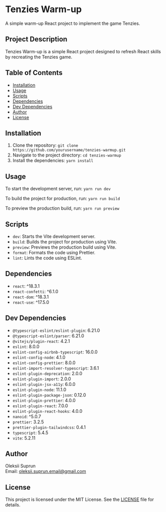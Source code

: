 # Tenzies Warm-up

A simple warm-up React project to implement the game Tenzies.

## Project Description

Tenzies Warm-up is a simple React project designed to refresh React skills by recreating the Tenzies game.

## Table of Contents

- [Installation](#installation)
- [Usage](#usage)
- [Scripts](#scripts)
- [Dependencies](#dependencies)
- [Dev Dependencies](#dev-dependencies)
- [Author](#author)
- [License](#license)

## Installation

1. Clone the repository:
   `git clone https://github.com/yourusername/tenzies-warmup.git`
2. Navigate to the project directory:
   `cd tenzies-warmup`
3. Install the dependencies:
   `yarn install`

## Usage

To start the development server, run:
`yarn run dev`

To build the project for production, run:
`yarn run build`

To preview the production build, run:
`yarn run preview`

## Scripts

- `dev`: Starts the Vite development server.
- `build`: Builds the project for production using Vite.
- `preview`: Previews the production build using Vite.
- `format`: Formats the code using Prettier.
- `lint`: Lints the code using ESLint.

## Dependencies

- `react`: ^18.3.1
- `react-confetti`: ^6.1.0
- `react-dom`: ^18.3.1
- `react-use`: ^17.5.0

## Dev Dependencies

- `@typescript-eslint/eslint-plugin`: 6.21.0
- `@typescript-eslint/parser`: 6.21.0
- `@vitejs/plugin-react`: 4.2.1
- `eslint`: 8.0.0
- `eslint-config-airbnb-typescript`: 16.0.0
- `eslint-config-node`: 4.1.0
- `eslint-config-prettier`: 8.0.0
- `eslint-import-resolver-typescript`: 3.6.1
- `eslint-plugin-deprecation`: 2.0.0
- `eslint-plugin-import`: 2.0.0
- `eslint-plugin-jsx-a11y`: 6.0.0
- `eslint-plugin-node`: 11.1.0
- `eslint-plugin-package-json`: 0.12.0
- `eslint-plugin-prettier`: 4.0.0
- `eslint-plugin-react`: 7.0.0
- `eslint-plugin-react-hooks`: 4.0.0
- `nanoid`: ^5.0.7
- `prettier`: 3.2.5
- `prettier-plugin-tailwindcss`: 0.4.1
- `typescript`: 5.4.5
- `vite`: 5.2.11

## Author

Oleksii Suprun  
Email: oleksii.suprun.email@gmail.com

## License

This project is licensed under the MIT License. See the [LICENSE](LICENSE) file for details.
